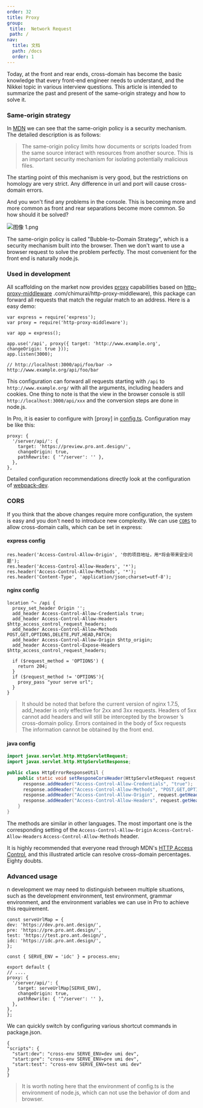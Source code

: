 ```yaml
---
order: 32
title: Proxy
group:
 title:  Network Request
 path: /
nav: 
  title: 文档
  path: /docs
  order: 1
---
```


Today, at the front and rear ends, cross-domain has become the basic knowledge that every front-end engineer needs to understand, and the Nikkei topic in various interview questions. This article is intended to summarize the past and present of the same-origin strategy and how to solve it.

### Same-origin strategy

In [MDN](https://developer.mozilla.org/zh-CN/docs/Web/Security/Same-origin_policy) we can see that the same-origin policy is a security mechanism. The detailed description is as follows:

> The same-origin policy limits how documents or scripts loaded from the same source interact with resources from another source. This is an important security mechanism for isolating potentially malicious files.

The starting point of this mechanism is very good, but the restrictions on homology are very strict. Any difference in url and port will cause cross-domain errors.

And you won't find any problems in the console. This is becoming more and more common as front and rear separations become more common. So how should it be solved?

![图像 1.png](https://gw.alipayobjects.com/zos/antfincdn/NIALgXw4QG/1574263212481-55d42245-f348-4f55-8508-4475f7e1f05d.png)

The same-origin policy is called "Bubble-to-Domain Strategy", which is a security mechanism built into the browser. Then we don't want to use a browser request to solve the problem perfectly. The most convenient for the front end is naturally node.js.

### Used in development

All scaffolding on the market now provides [proxy](https://webpack.js.org/configuration/dev-server/#devserverproxy) capabilities based on [http-proxy-middleware](https://github) .com/chimurai/http-proxy-middleware), this package can forward all requests that match the regular match to an address. Here is a easy demo:

  ```tsx | pure
var express = require('express');
var proxy = require('http-proxy-middleware');

var app = express();

app.use('/api', proxy({ target: 'http://www.example.org', changeOrigin: true }));
app.listen(3000);

// http://localhost:3000/api/foo/bar -> http://www.example.org/api/foo/bar
```

This configuration can forward all requests starting with `/api` to `http://www.example.org/` with all the arguments, including headers and cookies. One thing to note is that the view in the browser console is still `http://localhost:3000/api/xxx` and the conversion steps are done in node.js.

In Pro, it is easier to configure with [proxy] in [config.ts](https://github.com/ant-design/ant-design-pro/blob/4c6a11eedad8baee97022ee452cedc76f097421a/config/config.ts#L185). Configuration may be like this:

  ```tsx | pure
 proxy: {
    '/server/api/': {
      target: 'https://preview.pro.ant.design/',
      changeOrigin: true,
      pathRewrite: { '^/server': '' },
    },
  },
```

Detailed configuration recommendations directly look at the configuration of [webpack-dev](https://webpack.js.org/configuration/dev-server/#devserverproxy).

### CORS

If you think that the above changes require more configuration, the system is easy and you don't need to introduce new complexity. We can use [`CORS`](https://developer.mozilla.org/zh-CN/docs/Web/HTTP/Access_control_CORS) to allow cross-domain calls, which can be set in express:

#### express config

  ```tsx | pure
res.header('Access-Control-Allow-Origin', '你的项目地址，用*将会带来安全问题');
res.header('Access-Control-Allow-Headers', '*');
res.header('Access-Control-Allow-Methods', '*');
res.header('Content-Type', 'application/json;charset=utf-8');
```

#### nginx config

```nginx
location ^~ /api {
  proxy_set_header Origin '';
  add_header Access-Control-Allow-Credentials true;
  add_header Access-Control-Allow-Headers $http_access_control_request_headers;
  add_header Access-Control-Allow-Methods POST,GET,OPTIONS,DELETE,PUT,HEAD,PATCH;
  add_header Access-Control-Allow-Origin $http_origin;
  add_header Access-Control-Expose-Headers $http_access_control_request_headers;

  if ($request_method = 'OPTIONS') {
    return 204;
  }
  if ($request_method != 'OPTIONS'){
    proxy_pass "your serve url";
  }
}
```

> It should be noted that before the current version of nginx 1.7.5, add_header is only effective for 2xx and 3xx requests. Headers of 5xx cannot add headers and will still be intercepted by the browser ’s cross-domain policy. Errors contained in the body of 5xx requests The information cannot be obtained by the front end.

#### java config

```java
import javax.servlet.http.HttpServletRequest;
import javax.servlet.http.HttpServletResponse;

public class HttpErrorResponseUtil {
    public static void setResponeCorsHeader(HttpServletRequest request, HttpServletResponse response) {
      response.addHeader("Access-Control-Allow-Credentials", "true");
      response.addHeader("Access-Control-Allow-Methods", "POST,GET,OPTIONS,DELETE,PUT,HEAD,PATCH");
      response.addHeader("Access-Control-Allow-Origin", request.getHeader("Origin"));
      response.addHeader("Access-Control-Allow-Headers", request.getHeader("Access-Control-Request-Headers"));
    }
}
```

The methods are similar in other languages. The most important one is the corresponding setting of the `Access-Control-Allow-Origin` `Access-Control-Allow-Headers` `Access-Control-Allow-Methods` header.

It is highly recommended that everyone read through MDN's [HTTP Access Control](https://developer.mozilla.org/zh-CN/docs/Web/HTTP/Access_control_CORS), and this illustrated article can resolve cross-domain percentages. Eighty doubts.

### Advanced usage

n development we may need to distinguish between multiple situations, such as the development environment, test environment, grammar environment, and the environment variables we can use in Pro to achieve this requirement.

  ```tsx | pure
const serveUrlMap = {
  dev: 'https://dev.pro.ant.design/',
  pre: 'https://pre.pro.ant.design/',
  test: 'https://test.pro.ant.design/',
  idc: 'https://idc.pro.ant.design/',
};

const { SERVE_ENV = 'idc' } = process.env;

export default {
  // ....
  proxy: {
    '/server/api/': {
      target: serveUrlMap[SERVE_ENV],
      changeOrigin: true,
      pathRewrite: { '^/server': '' },
    },
  },
};
```

We can quickly switch by configuring various shortcut commands in package.json.

  ```tsx | pure
{
  "scripts": {
    "start:dev": "cross-env SERVE_ENV=dev umi dev",
    "start:pre": "cross-env SERVE_ENV=pre umi dev",
    "start:test": "cross-env SERVE_ENV=test umi dev"
  }
}
```

> It is worth noting here that the environment of config.ts is the environment of node.js, which can not use the behavior of dom and browser.
